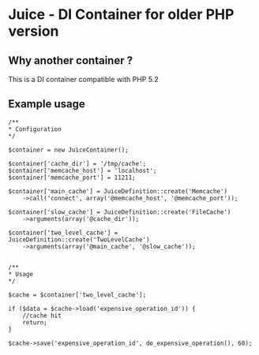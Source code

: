 Juice - DI Container for older PHP version
==========================================

Why another container ?
-----------------------

 This is a DI container compatible with PHP 5.2

Example usage
-------------
    
    /**
    * Configuration
    */

    $container = new JuiceContainer();

    $container['cache_dir'] = '/tmp/cache';
    $container['memcache_host'] = 'localhost';
    $container['memcache_port'] = 11211;

    $container['main_cache'] = JuiceDefinition::create('Memcache')
        ->call('connect', array('@memcache_host', '@memcache_port'));

    $container['slow_cache'] = JuiceDefinition::create('FileCache')
        ->arguments(array('@cache_dir'));

    $container['two_level_cache'] = JuiceDefinition::create('TwoLevelCache')
        ->arguments(array('@main_cache', '@slow_cache'));

    
    /**
    * Usage
    */

    $cache = $container['two_level_cache'];
    
    if ($data = $cache->load('expensive_operation_id')) {
        //cache hit
        return;
    }

    $cache->save('expensive_operation_id', do_expensive_operation(), 60);


    


